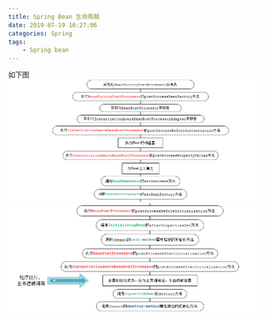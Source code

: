```yaml
---
title: Spring Bean 生命周期
date: 2019-07-19 16:27:06
categories: Spring
tags:
	- Spring bean
---
```

如下图  
![image](./springbean/1.png)
![image](./springbean/2.png)